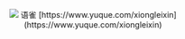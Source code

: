 <!-- <p align='center'>Visitor Count</p>
<p align='center'><img src="https://profile-counter.glitch.me/acmenlei/count.svg" /></p>
-->
<p align='center'>
<img src="https://mdn.alipayobjects.com/huamei_0prmtq/afts/img/A*PXAJTYXseTsAAAAAAAAAAAAADvuFAQ/original"/> 语雀 [https://www.yuque.com/xiongleixin](https://www.yuque.com/xiongleixin)
</p>
